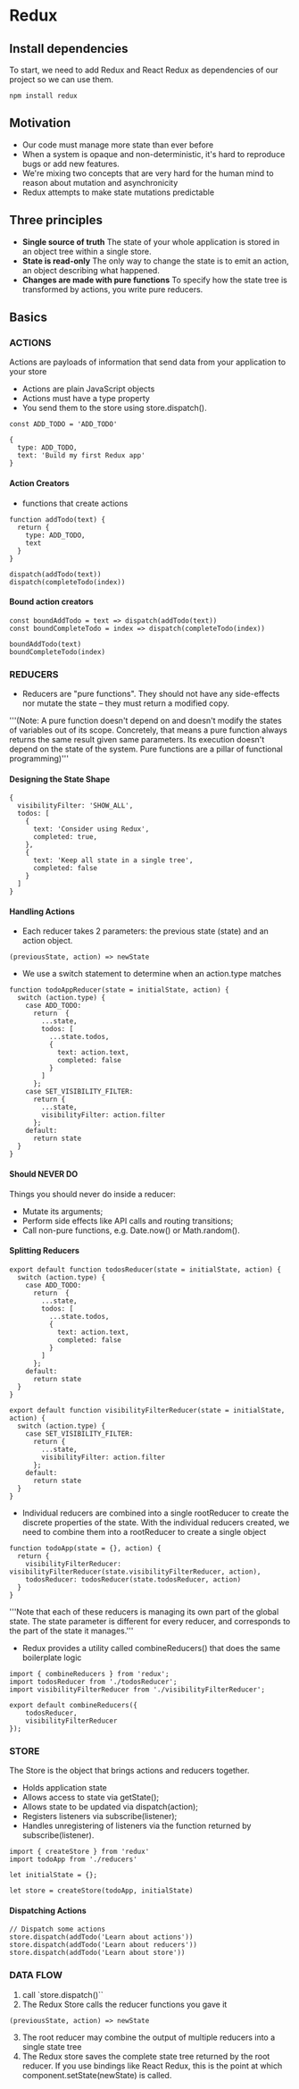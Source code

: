 # Redux 

## Install dependencies

To start, we need to add Redux and React Redux as dependencies of our project so we can use them.
```
npm install redux
```

## Motivation

* Our code must manage more state than ever before
* When a system is opaque and non-deterministic, it's hard to reproduce bugs or add new features.
* We're mixing two concepts that are very hard for the human mind to reason about mutation and asynchronicity
* Redux attempts to make state mutations predictable

## Three principles

* **Single source of truth**
The state of your whole application is stored in an object tree within a single store.
* **State is read-only**
The only way to change the state is to emit an action, an object describing what happened.
* **Changes are made with pure functions**
To specify how the state tree is transformed by actions, you write pure reducers.

## Basics

### ACTIONS

Actions are payloads of information that send data from your application to your store

* Actions are plain JavaScript objects
* Actions must have a type property
* You send them to the store using store.dispatch().

```
const ADD_TODO = 'ADD_TODO'

{
  type: ADD_TODO,
  text: 'Build my first Redux app'
}
```

#### Action Creators

* functions that create actions

```
function addTodo(text) {
  return {
    type: ADD_TODO,
    text
  }
}
```

```
dispatch(addTodo(text))
dispatch(completeTodo(index))
```

#### Bound action creators

```
const boundAddTodo = text => dispatch(addTodo(text))
const boundCompleteTodo = index => dispatch(completeTodo(index))

boundAddTodo(text)
boundCompleteTodo(index)
```

### REDUCERS

* Reducers are "pure functions". They should not have any side-effects nor mutate the state – they must return a modified copy.

'''(Note: A pure function doesn't depend on and doesn't modify the states of variables out of its scope. Concretely, that means a pure function always returns the same result given same parameters. Its execution doesn't depend on the state of the system. Pure functions are a pillar of functional programming)'''

#### Designing the State Shape

```
{
  visibilityFilter: 'SHOW_ALL',
  todos: [
    {
      text: 'Consider using Redux',
      completed: true,
    },
    {
      text: 'Keep all state in a single tree',
      completed: false
    }
  ]
}
```

#### Handling Actions

* Each reducer takes 2 parameters: the previous state (state) and an action object. 

```
(previousState, action) => newState
```

* We use a switch statement to determine when an action.type matches

```
function todoAppReducer(state = initialState, action) {
  switch (action.type) {
    case ADD_TODO:
      return  { 
        ...state,
        todos: [
          ...state.todos,
          {
            text: action.text,
            completed: false
          }
        ]
      };
    case SET_VISIBILITY_FILTER:
      return { 
        ...state,
        visibilityFilter: action.filter
      };
    default:
      return state
  }
}
```

#### Should NEVER DO
Things you should never do inside a reducer:
* Mutate its arguments;
* Perform side effects like API calls and routing transitions;
* Call non-pure functions, e.g. Date.now() or Math.random().

#### Splitting Reducers
```
export default function todosReducer(state = initialState, action) {
  switch (action.type) {
    case ADD_TODO:
      return  { 
        ...state,
        todos: [
          ...state.todos,
          {
            text: action.text,
            completed: false
          }
        ]
      };
    default:
      return state
  }
}
```

```
export default function visibilityFilterReducer(state = initialState, action) {
  switch (action.type) {
    case SET_VISIBILITY_FILTER:
      return { 
        ...state,
        visibilityFilter: action.filter
      };
    default:
      return state
  }
}
```

* Individual reducers are combined into a single rootReducer to create the discrete properties of the state.
With the individual reducers created, we need to combine them into a rootReducer to create a single object

```
function todoApp(state = {}, action) {
  return {
    visibilityFilterReducer: visibilityFilterReducer(state.visibilityFilterReducer, action),
    todosReducer: todosReducer(state.todosReducer, action)
  }
}
```

'''Note that each of these reducers is managing its own part of the global state. The state parameter is different for every reducer, and corresponds to the part of the state it manages.'''

* Redux provides a utility called combineReducers() that does the same boilerplate logic

```
import { combineReducers } from 'redux';
import todosReducer from './todosReducer';
import visibilityFilterReducer from './visibilityFilterReducer';

export default combineReducers({
    todosReducer,
    visibilityFilterReducer
});
```

### STORE

The Store is the object that brings actions and reducers together.

* Holds application state
* Allows access to state via getState();
* Allows state to be updated via dispatch(action);
* Registers listeners via subscribe(listener);
* Handles unregistering of listeners via the function returned by subscribe(listener).

```
import { createStore } from 'redux'
import todoApp from './reducers'

let initialState = {};

let store = createStore(todoApp, initialState)
```

#### Dispatching Actions

```
// Dispatch some actions
store.dispatch(addTodo('Learn about actions'))
store.dispatch(addTodo('Learn about reducers'))
store.dispatch(addTodo('Learn about store'))
```

### DATA FLOW

1. call `store.dispatch()``
2. The Redux Store calls the reducer functions you gave it
```
(previousState, action) => newState
```
3. The root reducer may combine the output of multiple reducers into a single state tree
4. The Redux store saves the complete state tree returned by the root reducer.
 If you use bindings like React Redux, this is the point at which component.setState(newState) is called.

